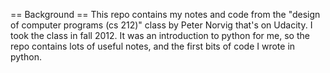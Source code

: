 == Background ==
This repo contains my notes and code from the "design of computer programs (cs 212)"
class by Peter Norvig that's on Udacity. I took the class in fall 2012. It was an introduction to python
for me, so the repo contains lots of useful notes, and the first bits of code I wrote in python.
